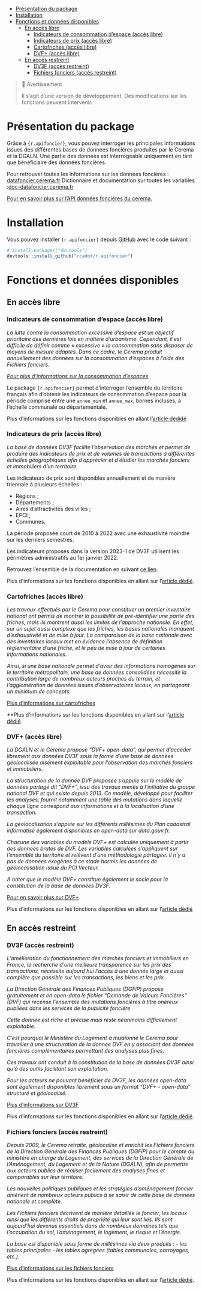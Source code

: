 
- <a href="#présentation-du-package"
  id="toc-présentation-du-package">Présentation du package</a>
- <a href="#installation" id="toc-installation">Installation</a>
- <a href="#fonctions-et-données-disponibles"
  id="toc-fonctions-et-données-disponibles">Fonctions et données
  disponibles</a>
  - <a href="#en-accès-libre" id="toc-en-accès-libre">En accès libre</a>
    - <a href="#indicateurs-de-consommation-despace-accès-libre"
      id="toc-indicateurs-de-consommation-despace-accès-libre">Indicateurs de
      consommation d’espace (accès libre)</a>
    - <a href="#indicateurs-de-prix-accès-libre"
      id="toc-indicateurs-de-prix-accès-libre">Indicateurs de prix (accès
      libre)</a>
    - <a href="#cartofriches-accès-libre"
      id="toc-cartofriches-accès-libre">Cartofriches (accès libre)</a>
    - <a href="#dvf-accès-libre" id="toc-dvf-accès-libre">DVF+ (accès
      libre)</a>
  - <a href="#en-accès-restreint" id="toc-en-accès-restreint">En accès
    restreint</a>
    - <a href="#dv3f-accès-restreint" id="toc-dv3f-accès-restreint">DV3F
      (accès restreint)</a>
    - <a href="#fichiers-fonciers-accès-restreint"
      id="toc-fichiers-fonciers-accès-restreint">Fichiers fonciers (accès
      restreint)</a>

<!-- README.md is generated from README.Rmd. Please edit that file -->

> 🚧 Avertissement
>
> Il s’agit d’une version de développement. Des modifications sur les
> fonctions peuvent intervenir.

# Présentation du package

Grâce à `{r.apifoncier}`, vous pouvez interroger les principales
informations issues des différentes bases de données foncières produites
par le Cerema et la DGALN. Une partie des données est interrogeable
uniquement en tant que bénéficiaire des données foncières.

Pour retrouver toutes les informations sur les données foncières :
[datafoncier.cerema.fr](datafoncier.cerema.fr) Dictionnaire et
documentation sur toutes les variables
:[doc-datafoncier.cerema.fr](doc-datafoncier.cerema.fr)

[Pour en savoir plus sur l’API données foncières du
cerema.](https://apidf-preprod.cerema.fr/swagger/)

# Installation

Vous pouvez installer `{r.apifoncier}` depuis
[GitHub](https://github.com/) avec le code suivant :

``` r
# install.packages("devtools")
devtools::install_github("rcadot/r.apifoncier")
```

# Fonctions et données disponibles

## En accès libre

### Indicateurs de consommation d’espace (accès libre)

*La lutte contre la consommation excessive d’espace est un objectif
prioritaire des dernières lois en matière d’urbanisme. Cependant, il est
difficile de définir comme « excessive » la consommation sans disposer
de moyens de mesure adaptés. Dans ce cadre, le Cerema produit
annuellement des données sur la consommation d’espaces à l’aide des
Fichiers fonciers.*

*[Pour plus d’informations sur la consommation
d’espaces](https://artificialisation.developpement-durable.gouv.fr/suivi-consommation-espaces-naf)*

Le package `{r.apifoncier}` permet d’interroger l’ensemble du territoire
français afin d’obtenir les indicateurs de consommation d’espace pour la
période comprise entre une `annee_min` et `annee_max`, bornes incluses,
à l’échelle communale ou départementale.

Plus d’informations sur les fonctions disponibles en allant l’[article
dédidé](https://rcadot.github.io/r.apifoncier/articles/Consommation-ENAF.html)

### Indicateurs de prix (accès libre)

*La base de données DV3F facilite l’observation des marchés et permet de
produire des indicateurs de prix et de volumes de transactions à
différentes échelles géographiques afin d’apprécier et d’étudier les
marchés fonciers et immobiliers d’un territoire.*

Les indicateurs de prix sont disponibles annuellement et de manière
triennale à plusieurs échelles :

- Régions ;
- Départements ;
- Aires d’attractivités des villes ;
- EPCI ;
- Communes.

La période proposée court de 2010 à 2022 avec une exhaustivité moindre
sur les derniers semestres.

Les indicateurs proposés dans la version 2023-1 de DV3F utilisent les
périmètres administratifs au 1er janvier 2022.

Retrouvez l’ensemble de la documentation en suivant [ce
lien](https://doc-datafoncier.cerema.fr/dv3f/tuto/indicateurs_agreges).

Plus d’informations sur les fonctions disponibles en allant sur
l’[article
dédié](https://rcadot.github.io/r.apifoncier/articles/Indicateurs-de-prix.html).

### Cartofriches (accès libre)

*Les travaux effectués par le Cerema pour constituer un premier
inventaire national ont permis de montrer la possibilité de
pré-identifier une partie des friches, mais ils montrent aussi les
limites de l’approche nationale. En effet, sur un sujet aussi complexe
que les friches, les bases nationales manquent d’exhaustivité et de mise
à jour. La comparaison de la base nationale avec des inventaires locaux
met en évidence l’absence de définition réglementaire d’une friche, et
le peu de mise à jour de certaines informations nationales.*

*Ainsi, si une base nationale permet d’avoir des informations homogènes
sur le territoire métropolitain, une base de données consolidées
nécessite la contribution large de nombreux acteurs proches du terrain,
et l’agglomération de données issues d’observatoires locaux, en
partageant un minimum de concepts.*

[Plus d’informations sur
cartofriches](https://artificialisation.developpement-durable.gouv.fr/cartofriches/donnees-utilisees)

\*\*Plus d’informations sur les fonctions disponibles en allant sur
l’[article
dédié](https://rcadot.github.io/r.apifoncier/articles/Cartofriches.html)

### DVF+ (accès libre)

*La DGALN et le Cerema propose “DVF+ open-data”, qui permet d’accéder
librement aux données DV3F sous la forme d’une base de données
géolocalisée aisément exploitable pour l’observation des marchés
fonciers et immobiliers.*

*La structuration de la donnée DVF proposée s’appuie sur le modèle de
données partagé dit “DVF+”, issu des travaux menés à l’initiative du
groupe national DVF et qui existe depuis 2013. Ce modèle, développé pour
faciliter les analyses, fournit notamment une table des mutations dans
laquelle chaque ligne correspond aux informations et à la localisation
d’une transaction.*

*La géolocalisation s’appuie sur les différents millésimes du Plan
cadastral informatisé également disponibles en open-data sur
data.gouv.fr.*

*Chacune des variables du modèle DVF+ est calculée uniquement à partir
des données brutes de DVF. Les variables calculées s’appliquent sur
l’ensemble du territoire et relèvent d’une méthodologie partagée. Il n’y
a pas de données exogènes à ce stade hormis les données de
géolocalisation issue du PCI Vecteur.*

*A noter que le modèle DVF+ constitue également le socle pour la
constitution de la base de données DV3F.*

[Pour en savoir plus sur
DVF+](http://doc-datafoncier.cerema.fr/dv3f/tuto/objectif_tutoriel)

Plus d’informations sur les fonctions disponibles en allant sur
l’[article
dédié](https://rcadot.github.io/r.apifoncier/articles/DVF.html)

## En accès restreint

### DV3F (accès restreint)

*L’amélioration du fonctionnement des marchés fonciers et immobiliers en
France, la recherche d’une meilleure transparence sur les prix des
transactions, nécessite aujourd’hui l’accès à une donnée large et aussi
complète que possible sur les transactions, les biens et les prix.*

*La Direction Générale des Finances Publiques (DGFiP) propose
gratuitement et en open-data le fichier “Demande de Valeurs Foncières”
(DVF) qui recense l’ensemble des mutations foncières à titre onéreux
publiées dans les services de la publicité foncière.*

*Cette donnée est riche et précise mais reste néanmoins difficilement
exploitable.*

*C’est pourquoi le Ministère du Logement a missionné le Cerema pour
travailler à une structuration de la donnée DVF en y associant des
données foncières complémentaires permettant des analyses plus fines.*

*Ces travaux ont conduit à la constitution de la base de données DV3F
ainsi qu’à des outils facilitant son exploitation.*

*Pour les acteurs ne pouvant bénéficier de DV3F, les données open-data
sont également disponibles librement sous un format “DVF+ - open-data”
structuré et géolocalisé.*

[Plus d’informations sur DV3F](https://datafoncier.cerema.fr/dv3f)

Plus d’informations sur les fonctions disponibles en allant sur
l’[article
dédié](https://rcadot.github.io/r.apifoncier/articles/DV3F.html).

### Fichiers fonciers (accès restreint)

*Depuis 2009, le Cerema retraite, géolocalise et enrichit les Fichiers
fonciers de la Direction Générale des Finances Publiques (DGFiP) pour le
compte du ministère en charge du Logement, des services de la Direction
Générale de l’Aménagement, du Logement et de la Nature (DGALN), afin de
permettre aux acteurs publics de réaliser facilement des analyses fines
et comparables sur leur territoire.*

*Les nouvelles politiques publiques et les stratégies d’aménagement
foncier amènent de nombreux acteurs publics à se saisir de cette base de
données nationale et complète.*

*Les Fichiers fonciers décrivent de manière détaillée le foncier, les
locaux ainsi que les différents droits de propriété qui leur sont liés.
Ils sont aujourd’hui devenus essentiels dans de nombreux domaines tels
que l’occupation du sol, l’aménagement, le logement, le risque et
l’énergie.*

*La base est disponible sous forme de millésimes via deux produits : -
les tables principales - les tables agrégées (tables communales,
carroyages, etc.).*

[Plus d’informations sur les fichiers
fonciers](https://datafoncier.cerema.fr/fichiers-fonciers)

Plus d’informations sur les fonctions disponibles en allant sur
l’[article
dédié](https://rcadot.github.io/r.apifoncier/articles/Fichiers-Fonciers.html).
